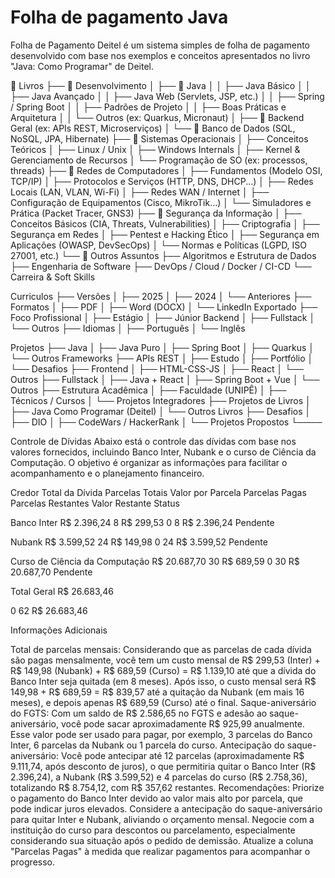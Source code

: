 # Folha de pagamento Java
Folha de Pagamento Deitel é um sistema simples de folha de pagamento desenvolvido com base nos exemplos e conceitos apresentados no livro "Java: Como Programar" de Deitel.


📁 Livros
├── 📁 Desenvolvimento
│   ├── 📁 Java
│   │   ├── Java Básico
│   │   ├── Java Avançado
│   │   ├── Java Web (Servlets, JSP, etc.)
│   │   ├── Spring / Spring Boot
│   │   ├── Padrões de Projeto
│   │   ├── Boas Práticas e Arquitetura
│   │   └── Outros (ex: Quarkus, Micronaut)
│   ├── 📁 Backend Geral (ex: APIs REST, Microserviços)
│   └── 📁 Banco de Dados (SQL, NoSQL, JPA, Hibernate)
├── 📁 Sistemas Operacionais
│   ├── Conceitos Teóricos
│   ├── Linux / Unix
│   ├── Windows Internals
│   ├── Kernel & Gerenciamento de Recursos
│   └── Programação de SO (ex: processos, threads)
├── 📁 Redes de Computadores
│   ├── Fundamentos (Modelo OSI, TCP/IP)
│   ├── Protocolos e Serviços (HTTP, DNS, DHCP...)
│   ├── Redes Locais (LAN, VLAN, Wi-Fi)
│   ├── Redes WAN / Internet
│   ├── Configuração de Equipamentos (Cisco, MikroTik...)
│   └── Simuladores e Prática (Packet Tracer, GNS3)
├── 📁 Segurança da Informação
│   ├── Conceitos Básicos (CIA, Threats, Vulnerabilities)
│   ├── Criptografia
│   ├── Segurança em Redes
│   ├── Pentest e Hacking Ético
│   ├── Segurança em Aplicações (OWASP, DevSecOps)
│   └── Normas e Políticas (LGPD, ISO 27001, etc.)
└── 📁 Outros Assuntos
    ├── Algoritmos e Estrutura de Dados
    ├── Engenharia de Software
    ├── DevOps / Cloud / Docker / CI-CD
    └── Carreira & Soft Skills


Curriculos
├── Versões
│   ├── 2025
│   ├── 2024
│   └── Anteriores
├── Formatos
│   ├── PDF
│   ├── Word (DOCX)
│   └── LinkedIn Exportado
├── Foco Profissional
│   ├── Estágio
│   ├── Júnior Backend
│   ├── Fullstack
│   └── Outros
├── Idiomas
│   ├── Português
│   └── Inglês


Projetos
├── Java
│   ├── Java Puro
│   ├── Spring Boot
│   ├── Quarkus
│   └── Outros Frameworks
├── APIs REST
│   ├── Estudo
│   ├── Portfólio
│   └── Desafios
├── Frontend
│   ├── HTML-CSS-JS
│   ├── React
│   └── Outros
├── Fullstack
│   ├── Java + React
│   ├── Spring Boot + Vue
│   └── Outros
├── Estrutura Acadêmica
│   ├── Faculdade (UNIPÊ)
│   ├── Técnicos / Cursos
│   └── Projetos Integradores
├── Projetos de Livros
│   ├── Java Como Programar (Deitel)
│   └── Outros Livros
├── Desafios
│   ├── DIO
│   ├── CodeWars / HackerRank
│   └── Projetos Propostos
└────


Controle de Dívidas
Abaixo está o controle das dívidas com base nos valores fornecidos, incluindo Banco Inter, Nubank e o curso de Ciência da Computação. O objetivo é organizar as informações para facilitar o acompanhamento e o planejamento financeiro.



Credor
Total da Dívida
Parcelas Totais
Valor por Parcela
Parcelas Pagas
Parcelas Restantes
Valor Restante
Status



Banco Inter
R$ 2.396,24
8
R$ 299,53
0
8
R$ 2.396,24
Pendente


Nubank
R$ 3.599,52
24
R$ 149,98
0
24
R$ 3.599,52
Pendente


Curso de Ciência da Computação
R$ 20.687,70
30
R$ 689,59
0
30
R$ 20.687,70
Pendente


Total Geral
R$ 26.683,46


0
62
R$ 26.683,46



Informações Adicionais

Total de parcelas mensais: Considerando que as parcelas de cada dívida são pagas mensalmente, você tem um custo mensal de R$ 299,53 (Inter) + R$ 149,98 (Nubank) + R$ 689,59 (Curso) = R$ 1.139,10 até que a dívida do Banco Inter seja quitada (em 8 meses). Após isso, o custo mensal será R$ 149,98 + R$ 689,59 = R$ 839,57 até a quitação da Nubank (em mais 16 meses), e depois apenas R$ 689,59 (Curso) até o final.
Saque-aniversário do FGTS: Com um saldo de R$ 2.586,65 no FGTS e adesão ao saque-aniversário, você pode sacar aproximadamente R$ 925,99 anualmente. Esse valor pode ser usado para pagar, por exemplo, 3 parcelas do Banco Inter, 6 parcelas da Nubank ou 1 parcela do curso.
Antecipação do saque-aniversário: Você pode antecipar até 12 parcelas (aproximadamente R$ 9.111,74, após desconto de juros), o que permitiria quitar o Banco Inter (R$ 2.396,24), a Nubank (R$ 3.599,52) e 4 parcelas do curso (R$ 2.758,36), totalizando R$ 8.754,12, com R$ 357,62 restantes.
Recomendações:
Priorize o pagamento do Banco Inter devido ao valor mais alto por parcela, que pode indicar juros elevados.
Considere a antecipação do saque-aniversário para quitar Inter e Nubank, aliviando o orçamento mensal.
Negocie com a instituição do curso para descontos ou parcelamento, especialmente considerando sua situação após o pedido de demissão.
Atualize a coluna "Parcelas Pagas" à medida que realizar pagamentos para acompanhar o progresso.


